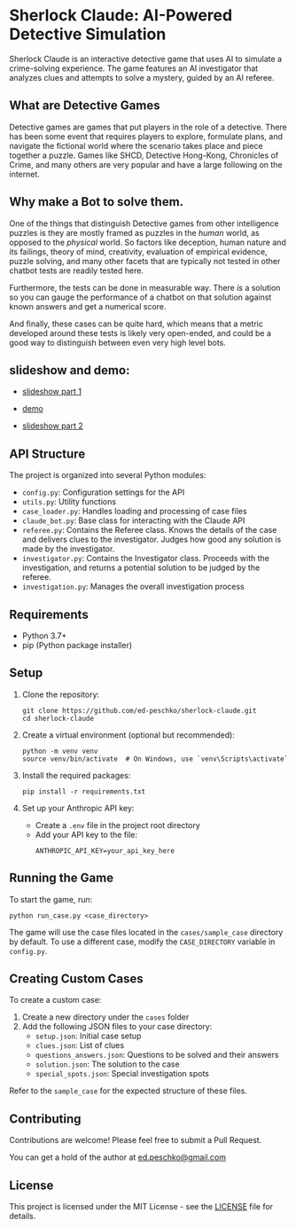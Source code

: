 # Sherlock Claude: AI-Powered Detective Simulation

Sherlock Claude is an interactive detective game that uses AI to simulate a crime-solving experience. The game features an AI investigator that analyzes clues and attempts to solve a mystery, guided by an AI referee.

## What are Detective Games

Detective games are games that put players in the role of a detective. There has been some event 
that requires players to explore, formulate plans, and navigate the fictional world where the 
scenario takes place and piece together a puzzle. Games like SHCD, Detective Hong-Kong, Chronicles
of Crime, and many others are very popular and have a large following on the internet.


## Why make a Bot to solve them.

One of the things that distinguish Detective games from other intelligence puzzles is they are 
mostly framed as puzzles in the *human* world, as opposed to the *physical* world. So factors like
deception, human nature and its failings, theory of mind, creativity, evaluation of empirical 
evidence, puzzle solving, and many other facets that are typically not tested in other chatbot 
tests are readily tested here.

Furthermore, the tests can be done in measurable way. There *is* a solution so you can gauge the 
performance of a chatbot on that solution against known answers and get a numerical score.

And finally, these cases can be quite hard, which means that a metric developed around these 
tests is likely very open-ended, and could be a good way to distinguish between even very 
high level bots.


## slideshow and demo:

- [slideshow part 1](docs/presentation/slideshow.mp4)

- [demo](docs/presentation/slideshow2.mp4)

- [slideshow part 2](docs/presentation/slideshow3.mp4)


## API Structure 

The project is organized into several Python modules:

- `config.py`:        Configuration settings for the API
- `utils.py`:         Utility functions
- `case_loader.py`:   Handles loading and processing of case files
- `claude_bot.py`:    Base class for interacting with the Claude API
- `referee.py`:       Contains the Referee class. Knows the details of the case and delivers clues to the investigator. Judges how good any solution is made by the investigator.
- `investigator.py`:  Contains the Investigator class. Proceeds with the investigation, and returns a potential solution to be judged by the referee.
- `investigation.py`: Manages the overall investigation process

## Requirements

- Python 3.7+
- pip (Python package installer)

## Setup

1. Clone the repository:
   ```
   git clone https://github.com/ed-peschko/sherlock-claude.git
   cd sherlock-claude
   ```

2. Create a virtual environment (optional but recommended):
   ```
   python -m venv venv
   source venv/bin/activate  # On Windows, use `venv\Scripts\activate`
   ```

3. Install the required packages:
   ```
   pip install -r requirements.txt
   ```

4. Set up your Anthropic API key:
   - Create a `.env` file in the project root directory
   - Add your API key to the file:
     ```
     ANTHROPIC_API_KEY=your_api_key_here
     ```

## Running the Game

To start the game, run:

```
python run_case.py <case_directory>
```

The game will use the case files located in the `cases/sample_case` directory by default. To use a different case, modify the `CASE_DIRECTORY` variable in `config.py`.

## Creating Custom Cases

To create a custom case:

1. Create a new directory under the `cases` folder
2. Add the following JSON files to your case directory:
   - `setup.json`: Initial case setup
   - `clues.json`: List of clues
   - `questions_answers.json`: Questions to be solved and their answers
   - `solution.json`: The solution to the case
   - `special_spots.json`: Special investigation spots

Refer to the `sample_case` for the expected structure of these files.

## Contributing

Contributions are welcome! Please feel free to submit a Pull Request.

You can get a hold of the author at ed.peschko@gmail.com

## License

This project is licensed under the MIT License - see the [LICENSE](LICENSE) file for details.

